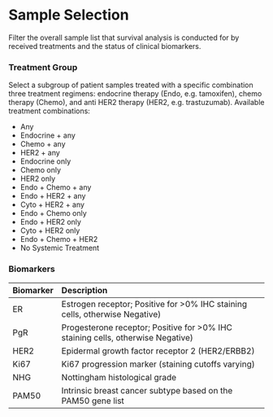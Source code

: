 # Sample Selection

Filter the overall sample list that survival analysis is conducted for by received treatments and the status of clinical biomarkers.  

### Treatment Group

Select a subgroup of patient samples treated with a specific combination three treatment regimens: endocrine therapy (Endo, e.g. tamoxifen),  chemo therapy (Chemo), and anti HER2 therapy (HER2, e.g. trastuzumab). Available treatment combinations:

- Any
- Endocrine + any
- Chemo + any
- HER2 + any
- Endocrine only
- Chemo only
- HER2 only
- Endo + Chemo + any
- Endo + HER2 + any
- Cyto + HER2 + any
- Endo + Chemo only
- Endo + HER2 only
- Cyto + HER2 only
- Endo + Chemo + HER2
- No Systemic Treatment


### Biomarkers

| Biomarker         | Description                                                                     |
|:----------------- |:------------------------------------------------------------------------------- |
| ER                | Estrogen receptor; Positive for >0% IHC staining cells, otherwise Negative)     |
| PgR               | Progesterone receptor; Positive for >0% IHC staining cells, otherwise Negative) |
| HER2              | Epidermal growth factor receptor 2 (HER2/ERBB2)                                 |
| Ki67              | Ki67 progression marker (staining cutoffs varying)                              |
| NHG               | Nottingham histological grade                                                   |
| PAM50             | Intrinsic breast cancer subtype based on the PAM50 gene list                    |
